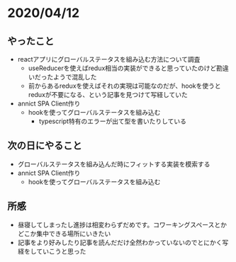 # 2020/04/12
## やったこと
* reactアプリにグローバルステータスを組み込む方法について調査
  * useReducerを使えばredux相当の実装ができると思っていたのけど勘違いだったようで混乱した
  * 前からあるreduxを使えばそれの実現は可能なのだが、hookを使うとreduxが不要になる、という記事を見つけて写経していた
* annict SPA Client作り
  * hookを使ってグローバルステータスを組み込む
    * typescript特有のエラーが出て型を書いたりしている

## 次の日にやること
* グローバルステータスを組み込んだ時にフィットする実装を模索する
* annict SPA Client作り
  * hookを使ってグローバルステータスを組み込む

## 所感
* 昼寝してしまったし進捗は相変わらずだめです。コワーキングスペースとかどこか集中できる場所にいきたい
* 記事をより好みしたり記事を読んだだけ全然わかっていないのでとにかく写経をしていこうと思った

